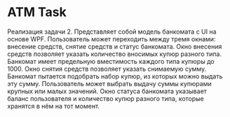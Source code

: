 # ATM Task
Реализация задачи 2.
Представляет собой модель банкомата с UI на основе WPF. Пользователь может переходить между тремя окнами: внесение средств, снятие средств и статус банкомата.
Окно внесения средств позволяет указать количество вносимых купюр разного типа. Банкомат имеет предельную вместимость каждого типа купюры до 1000.
Окно снятия средств позволяет указать снимаемую сумму. Банкомат пытается подобрать набор купюр, из которых можно выдать эту сумму. Пользователь может выбрать выдачу суммы купюрами крупных или малых значений.
Окно статуса банкомата указывает баланс пользователя и количество купюр разного типа, которые хранятся в нём на тот момент.
